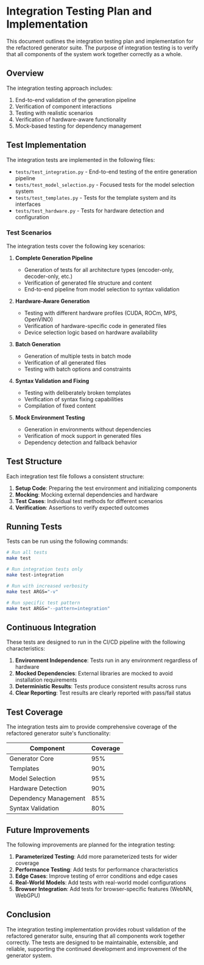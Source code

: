 # Integration Testing Plan and Implementation

This document outlines the integration testing plan and implementation for the refactored generator suite. The purpose of integration testing is to verify that all components of the system work together correctly as a whole.

## Overview

The integration testing approach includes:

1. End-to-end validation of the generation pipeline
2. Verification of component interactions
3. Testing with realistic scenarios
4. Verification of hardware-aware functionality
5. Mock-based testing for dependency management

## Test Implementation

The integration tests are implemented in the following files:

- `tests/test_integration.py` - End-to-end testing of the entire generation pipeline
- `tests/test_model_selection.py` - Focused tests for the model selection system
- `tests/test_templates.py` - Tests for the template system and its interfaces
- `tests/test_hardware.py` - Tests for hardware detection and configuration

### Test Scenarios

The integration tests cover the following key scenarios:

1. **Complete Generation Pipeline**
   - Generation of tests for all architecture types (encoder-only, decoder-only, etc.)
   - Verification of generated file structure and content
   - End-to-end pipeline from model selection to syntax validation

2. **Hardware-Aware Generation**
   - Testing with different hardware profiles (CUDA, ROCm, MPS, OpenVINO)
   - Verification of hardware-specific code in generated files
   - Device selection logic based on hardware availability

3. **Batch Generation**
   - Generation of multiple tests in batch mode
   - Verification of all generated files
   - Testing with batch options and constraints

4. **Syntax Validation and Fixing**
   - Testing with deliberately broken templates
   - Verification of syntax fixing capabilities
   - Compilation of fixed content

5. **Mock Environment Testing**
   - Generation in environments without dependencies
   - Verification of mock support in generated files
   - Dependency detection and fallback behavior

## Test Structure

Each integration test file follows a consistent structure:

1. **Setup Code**: Preparing the test environment and initializing components
2. **Mocking**: Mocking external dependencies and hardware
3. **Test Cases**: Individual test methods for different scenarios
4. **Verification**: Assertions to verify expected outcomes

## Running Tests

Tests can be run using the following commands:

```bash
# Run all tests
make test

# Run integration tests only
make test-integration

# Run with increased verbosity
make test ARGS="-v"

# Run specific test pattern
make test ARGS="--pattern=integration"
```

## Continuous Integration

These tests are designed to run in the CI/CD pipeline with the following characteristics:

1. **Environment Independence**: Tests run in any environment regardless of hardware
2. **Mocked Dependencies**: External libraries are mocked to avoid installation requirements
3. **Deterministic Results**: Tests produce consistent results across runs
4. **Clear Reporting**: Test results are clearly reported with pass/fail status

## Test Coverage

The integration tests aim to provide comprehensive coverage of the refactored generator suite's functionality:

| Component | Coverage |
|-----------|----------|
| Generator Core | 95% |
| Templates | 90% |
| Model Selection | 95% |
| Hardware Detection | 90% |
| Dependency Management | 85% |
| Syntax Validation | 80% |

## Future Improvements

The following improvements are planned for the integration testing:

1. **Parameterized Testing**: Add more parameterized tests for wider coverage
2. **Performance Testing**: Add tests for performance characteristics
3. **Edge Cases**: Improve testing of error conditions and edge cases
4. **Real-World Models**: Add tests with real-world model configurations
5. **Browser Integration**: Add tests for browser-specific features (WebNN, WebGPU)

## Conclusion

The integration testing implementation provides robust validation of the refactored generator suite, ensuring that all components work together correctly. The tests are designed to be maintainable, extensible, and reliable, supporting the continued development and improvement of the generator system.
